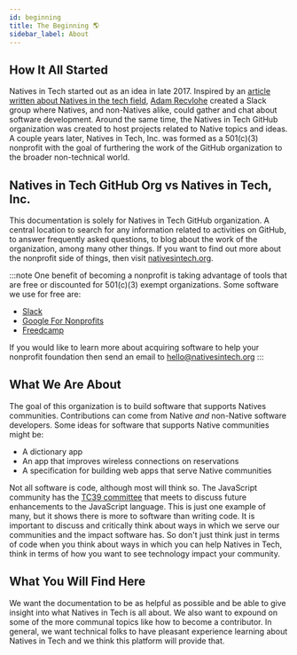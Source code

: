 ```yaml
---
id: beginning
title: The Beginning 🌎
sidebar_label: About
---
```


## How It All Started

Natives in Tech started out as an idea in late 2017. Inspired by an [article written about Natives in the tech field](https://medium.com/women-of-silicon-valley/just-18-awesome-native-folks-in-stem-134211ff14cd), [Adam Recvlohe](https://github.com/arecvlohe) created a Slack group where Natives, and non-Natives alike, could gather and chat about software development. Around the same time, the Natives in Tech GitHub organization was created to host projects related to Native topics and ideas. A couple years later, Natives in Tech, Inc. was formed as a 501(c)(3) nonprofit with the goal of furthering the work of the GitHub organization to the broader non-technical world.

## Natives in Tech GitHub Org vs Natives in Tech, Inc.

This documentation is solely for Natives in Tech GitHub organization. A central location to search for any information related to activities on GitHub, to answer frequently asked questions, to blog about the work of the organization, among many other things. If you want to find out more about the nonprofit side of things, then visit [nativesintech.org](https://nativesintech.org).

:::note
One benefit of becoming a nonprofit is taking advantage of tools that are free or discounted for 501(c)(3) exempt organizations. Some software we use for free are:

- [Slack](https://slack.com/)
- [Google For Nonprofits](https://www.google.com/nonprofits/)
- [Freedcamp](https://freedcamp.com)

If you would like to learn more about acquiring software to help your nonprofit foundation then send an email to [hello@nativesintech.org](mailto:hello@nativesintech.org)
:::

## What We Are About

The goal of this organization is to build software that supports Natives communities. Contributions can come from Native _and_ non-Native software developers. Some ideas for software that supports Native communities might be:

- A dictionary app
- An app that improves wireless connections on reservations
- A specification for building web apps that serve Native communities

Not all software is code, although most will think so. The JavaScript community has the [TC39 committee](https://github.com/tc39) that meets to discuss future enhancements to the JavaScript language. This is just one example of many, but it shows there is more to software than writing code. It is important to discuss and critically think about ways in which we serve our communities and the impact software has. So don't just think just in terms of code when you think about ways in which you can help Natives in Tech, think in terms of how you want to see technology impact your community.

## What You Will Find Here

We want the documentation to be as helpful as possible and be able to give insight into what Natives in Tech is all about. We also want to expound on some of the more communal topics like how to become a contributor. In general, we want technical folks to have pleasant experience learning about Natives in Tech and we think this platform will provide that.
